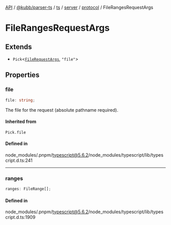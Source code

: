 [API](../../../../../../../../../packages.md) / [@kubb/parser-ts](../../../../../../../index.md) / [ts](../../../../../index.md) / [server](../../../index.md) / [protocol](../index.md) / FileRangesRequestArgs

# FileRangesRequestArgs

## Extends

- `Pick`\<[`FileRequestArgs`](FileRequestArgs.md), `"file"`\>

## Properties

### file

```ts
file: string;
```

The file for the request (absolute pathname required).

#### Inherited from

`Pick.file`

#### Defined in

node\_modules/.pnpm/typescript@5.6.2/node\_modules/typescript/lib/typescript.d.ts:241

***

### ranges

```ts
ranges: FileRange[];
```

#### Defined in

node\_modules/.pnpm/typescript@5.6.2/node\_modules/typescript/lib/typescript.d.ts:1909
